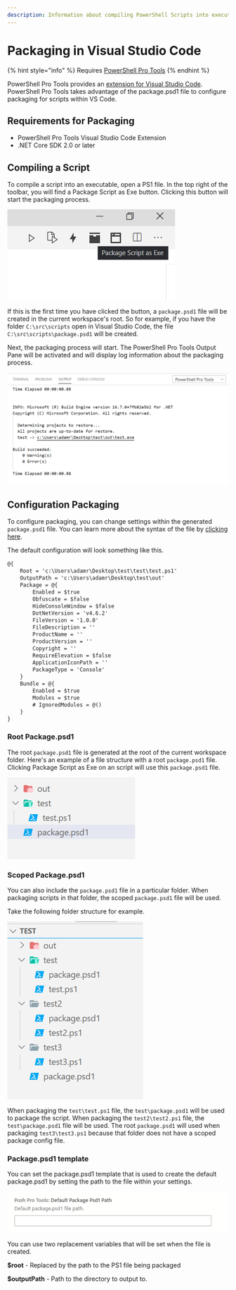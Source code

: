 ```yaml
---
description: Information about compiling PowerShell Scripts into executables with VS Code.
---
```


# Packaging in Visual Studio Code

{% hint style="info" %}
Requires [PowerShell Pro Tools](https://ironmansoftware.com/poshtools)
{% endhint %}

PowerShell Pro Tools provides an [extension for Visual Studio Code](https://marketplace.visualstudio.com/items?itemName=ironmansoftware.powershellprotools). PowerShell Pro Tools takes advantage of the package.psd1 file to configure packaging for scripts within VS Code.&#x20;

## Requirements for Packaging

* PowerShell Pro Tools Visual Studio Code Extension
* .NET Core SDK 2.0 or later

## Compiling a Script&#x20;

To compile a script into an executable, open a PS1 file. In the top right of the toolbar, you will find a Package Script as Exe button. Clicking this button will start the packaging process.&#x20;

![Package Script as Exe Button](<../../.gitbook/assets/image (44).png>)



If this is the first time you have clicked the button, a `package.psd1` file will be created in the current workspace's root. So for example, if you have the folder `C:\src\scripts` open in Visual Studio Code, the file `C:\src\scripts\package.psd1` will be created.

Next, the packaging process will start. The PowerShell Pro Tools Output Pane will be activated and will display log information about the packaging process.

![](<../../.gitbook/assets/image (43).png>)

## Configuration Packaging

To configure packaging, you can change settings within the generated `package.psd1` file. You can learn more about the syntax of the file by [clicking here](../packaging/package.psd1.md).

The default configuration will look something like this.&#x20;

```
@{
    Root = 'c:\Users\adamr\Desktop\test\test\test.ps1'
    OutputPath = 'c:\Users\adamr\Desktop\test\out'
    Package = @{
        Enabled = $true
        Obfuscate = $false
        HideConsoleWindow = $false
        DotNetVersion = 'v4.6.2'
        FileVersion = '1.0.0'
        FileDescription = ''
        ProductName = ''
        ProductVersion = ''
        Copyright = ''
        RequireElevation = $false
        ApplicationIconPath = ''
        PackageType = 'Console'
    }
    Bundle = @{
        Enabled = $true
        Modules = $true
        # IgnoredModules = @()
    }
}
```

### Root Package.psd1

The root `package.psd1` file is generated at the root of the current workspace folder. Here's an example of a file structure with a root `package.psd1` file. Clicking Package Script as Exe on an script will use this `package.psd1` file.

![](<../../.gitbook/assets/image (42).png>)

### Scoped Package.psd1&#x20;

You can also include the `package.psd1` file in a particular folder. When packaging scripts in that folder, the scoped `package.psd1` file will be used.&#x20;

Take the following folder structure for example.&#x20;

![](<../../.gitbook/assets/image (40).png>)

When packaging the `test\test.ps1` file, the `test\package.psd1` will be used to package the script. When packaging the `test2\test2.ps1` file, the `test\package.psd1` file will be used. The root `package.psd1` will used when packaging `test3\test3.ps1` because that folder does not have a scoped package config file.&#x20;

### Package.psd1 template

You can set the package.psd1 template that is used to create the default package.psd1 by setting the path to the file within your settings.&#x20;

![](<../../.gitbook/assets/image (22).png>)

You can use two replacement variables that will be set when the file is created.&#x20;

**$root** - Replaced by the path to the PS1 file being packaged&#x20;

**$outputPath** - Path to the directory to output to.&#x20;


